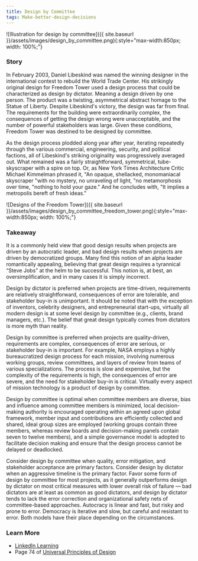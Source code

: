 ```yaml
---
title: Design by Committee
tags: Make-better-design-decisions
---
```


![Illustration for design by committee]({{ site.baseurl }}/assets/images/design_by_committee.png){:style="max-width:850px; width: 100%;"}

<p style="display: none">A design process based on consensus building, group decision-making, and extensive iteration.</p>

<!--more-->

### Story

In February 2003, Daniel Libeskind was named the winning designer in the international contest to rebuild the World Trade Center. His strikingly original design for Freedom Tower used a design process that could be characterized as design by dictator. Meaning a design driven by one person. The product was a twisting, asymmetrical abstract homage to the Statue of Liberty. Despite Libeskind's victory, the design was far from final. The requirements for the building were extraordinarily complex, the consequences of getting the design wrong were unacceptable, and the number of powerful stakeholders was large. Given these conditions, Freedom Tower was destined to be designed by committee.

As the design process plodded along year after year, iterating repeatedly through the various commercial, engineering, security, and political factions, all of Libeskind's striking originality was progressively averaged out. What remained was a fairly straightforward, symmetrical, tube-skyscraper with a spire on top. Or, as New York Times Architecture Critic Michael Kimmelman phrased it, "An opaque, shellacked, monomaniacal skyscraper "with no mystery, no unraveling of light, "no metamorphosis over time, "nothing to hold your gaze." And he concludes with, "It implies a metropolis bereft of fresh ideas."

![Designs of the Freedom Tower]({{ site.baseurl }}/assets/images/design_by_committee_freedom_tower.png){:style="max-width:850px; width: 100%;"}

### Takeaway

It is a commonly held view that good design results when projects are driven by an autocratic leader, and bad design results when projects are driven by democratized groups. Many find this notion of an alpha leader romantically appealing, believing that great design requires a tyrannical “Steve Jobs” at the helm to be successful. This notion is, at best, an oversimplification, and in many cases it is simply incorrect.

Design by dictator is preferred when projects are time-driven, requirements are relatively straightforward, consequences of error are tolerable, and stakeholder buy-in is unimportant. It should be noted that with the exception of inventors, celebrity designers, and entrepreneurial start-ups, virtually all modern design is at some level design by committee (e.g., clients, brand managers, etc.). The belief that great design typically comes from dictators is more myth than reality.

Design by committee is preferred when projects are quality-driven, requirements are complex, consequences of error are serious, or stakeholder buy-in is important. For example, NASA employs a highly bureaucratized design process for each mission, involving numerous working groups, review committees, and layers of review from teams of various specializations. The process is slow and expensive, but the complexity of the requirements is high, the consequences of error are severe, and the need for stakeholder buy-in is critical. Virtually every aspect of mission technology is a product of design by committee.

Design by committee is optimal when committee members are diverse, bias and influence among committee members is minimized, local decision-making authority is encouraged operating within an agreed upon global framework, member input and contributions are efficiently collected and shared, ideal group sizes are employed (working groups contain three members, whereas review boards and decision-making panels contain seven to twelve members), and a simple governance model is adopted to facilitate decision making and ensure that the design process cannot be delayed or deadlocked.

Consider design by committee when quality, error mitigation, and stakeholder acceptance are primary factors. Consider design by dictator when an aggressive timeline is the primary factor. Favor some form of design by committee for most projects, as it generally outperforms design by dictator on most critical measures with lower overall risk of failure — bad dictators are at least as common as good dictators, and design by dictator tends to lack the error correction and organizational safety nets of committee-based approaches. Autocracy is linear and fast, but risky and prone to error. Democracy is iterative and slow, but careful and resistant to error. Both models have their place depending on the circumstances.

### Learn More

* [LinkedIn Learning](https://www.linkedin.com/learning/universal-principles-of-design/design-by-committee)
* Page 74 of [Universal Principles of Design](https://www.amazon.com/exec/obidos/ASIN/1592535879/amsi-20)
